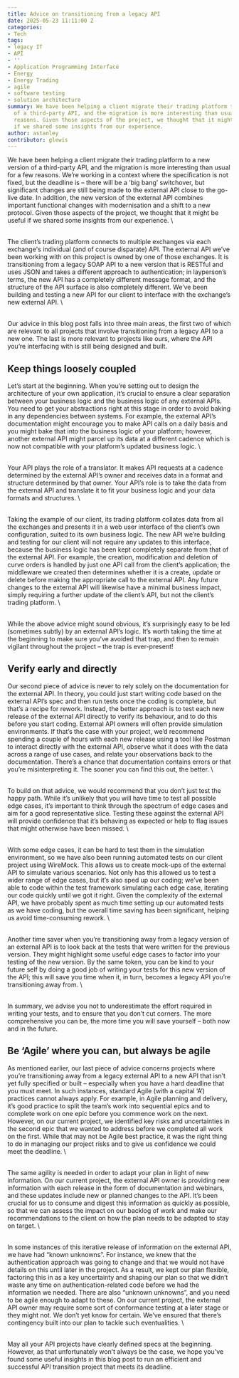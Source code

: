 ```yaml
---
title: Advice on transitioning from a legacy API
date: 2025-05-23 11:11:00 Z
categories:
- Tech
tags:
- legacy IT
- API
- ''
- Application Programming Interface
- Energy
- Energy Trading
- agile
- software testing
- solution architecture
summary: We have been helping a client migrate their trading platform to a new version
  of a third-party API, and the migration is more interesting than usual for a few
  reasons. Given those aspects of the project, we thought that it might be useful
  if we shared some insights from our experience.
author: astanley
contributor: glewis
---
```


We have been helping a client migrate their trading platform to a new version of a third-party API, and the migration is more interesting than usual for a few reasons. We’re working in a context where the specification is not fixed, but the deadline is – there will be a ‘big bang’ switchover, but significant changes are still being made to the external API close to the go-live date. In addition, the new version of the external API combines important functional changes with modernisation and a shift to a new protocol. Given those aspects of the project, we thought that it might be useful if we shared some insights from our experience.
\

\
The client’s trading platform connects to multiple exchanges via each exchange's individual (and of course disparate) API. The external API we’ve been working with on this project is owned by one of those exchanges. It is transitioning from a legacy SOAP API to a new version that is RESTful and uses JSON and takes a different approach to authentication; in layperson’s terms, the new API has a completely different message format, and the structure of the API surface is also completely different. We’ve been building and testing a new API for our client to interface with the exchange’s new external API.
\

\
Our advice in this blog post falls into three main areas, the first two of which are relevant to all projects that involve transitioning from a legacy API to a new one. The last is more relevant to projects like ours, where the API you’re interfacing with is still being designed and built.

## Keep things loosely coupled

Let’s start at the beginning. When you’re setting out to design the architecture of your own application, it’s crucial to ensure a clear separation between your business logic and the business logic of any external APIs. You need to get your abstractions right at this stage in order to avoid baking in any dependencies between systems. For example, the external API’s documentation might encourage you to make API calls on a daily basis and you might bake that into the business logic of your platform; however, another external API might parcel up its data at a different cadence which is now not compatible with your platform’s updated business logic.
\

\
Your API plays the role of a translator. It makes API requests at a cadence determined by the external API’s owner and receives data in a format and structure determined by that owner. Your API’s role is to take the data from the external API and translate it to fit your business logic and your data formats and structures. 
\

\
Taking the example of our client, its trading platform collates data from all the exchanges and presents it in a web user interface of the client’s own configuration, suited to its own business logic. The new API we’re building and testing for our client will not require any updates to this interface, because the business logic has been kept completely separate from that of the external API. For example, the creation, modification and deletion of curve orders is handled by just one API call from the client’s application; the middleware we created then determines whether it is a create, update or delete before making the appropriate call to the external API. Any future changes to the external API will likewise have a minimal business impact, simply requiring a further update of the client’s API, but not the client’s trading platform.
\

\
While the above advice might sound obvious, it’s surprisingly easy to be led (sometimes subtly) by an external API’s logic. It’s worth taking the time at the beginning to make sure you’ve avoided that trap, and then to remain vigilant throughout the project – the trap is ever-present!

## Verify early and directly

Our second piece of advice is never to rely solely on the documentation for the external API. In theory, you could just start writing code based on the external API’s spec and then run tests once the coding is complete, but that’s a recipe for rework. Instead, the better approach is to test each new release of the external API directly to verify its behaviour, and to do this before you start coding. External API owners will often provide simulation environments. If that’s the case with your project, we’d recommend spending a couple of hours with each new release using a tool like Postman to interact directly with the external API, observe what it does with the data across a range of use cases, and relate your observations back to the documentation. There’s a chance that documentation contains errors or that you’re misinterpreting it. The sooner you can find this out, the better. 
\

\
To build on that advice, we would recommend that you don’t just test the happy path. While it’s unlikely that you will have time to test all possible edge cases, it’s important to think through the spectrum of edge cases and aim for a good representative slice. Testing these against the external API will provide confidence that it’s behaving as expected or help to flag issues that might otherwise have been missed.
\

\
With some edge cases, it can be hard to test them in the simulation environment, so we have also been running automated tests on our client project using WireMock. This allows us to create mock-ups of the external API to simulate various scenarios. Not only has this allowed us to test a wider range of edge cases, but it’s also sped up our coding; we’ve been able to code within the test framework simulating each edge case, iterating our code quickly until we got it right. Given the complexity of the external API, we have probably spent as much time setting up our automated tests as we have coding, but the overall time saving has been significant, helping us avoid time-consuming rework.
\

\
Another time saver when you’re transitioning away from a legacy version of an external API is to look back at the tests that were written for the previous version. They might highlight some useful edge cases to factor into your testing of the new version. By the same token, you can be kind to your future self by doing a good job of writing your tests for this new version of the API; this will save you time when it, in turn, becomes a legacy API you’re transitioning away from.
\

\
In summary, we advise you not to underestimate the effort required in writing your tests, and to ensure that you don’t cut corners. The more comprehensive you can be, the more time you will save yourself – both now and in the future.

## Be ‘Agile’ where you can, but always be agile

As mentioned earlier, our last piece of advice concerns projects where you’re transitioning away from a legacy external API to a new API that isn’t yet fully specified or built – especially when you have a hard deadline that you must meet. In such instances, standard Agile (with a capital ‘A’) practices cannot always apply. For example, in Agile planning and delivery, it’s good practice to split the team’s work into sequential epics and to complete work on one epic before you commence work on the next. However, on our current project, we identified key risks and uncertainties in the second epic that we wanted to address before we completed all work on the first. While that may not be Agile best practice, it was the right thing to do in managing our project risks and to give us confidence we could meet the deadline.
\

\
The same agility is needed in order to adapt your plan in light of new information. On our current project, the external API owner is providing new information with each release in the form of documentation and webinars, and these updates include new or planned changes to the API. It’s been crucial for us to consume and digest this information as quickly as possible, so that we can assess the impact on our backlog of work and make our recommendations to the client on how the plan needs to be adapted to stay on target. 
\

\
In some instances of this iterative release of information on the external API, we have had “known unknowns”. For instance, we knew that the authentication approach was going to change and that we would not have details on this until later in the project. As a result, we kept our plan flexible, factoring this in as a key uncertainty and shaping our plan so that we didn’t waste any time on authentication-related code before we had the information we needed. There are also “unknown unknowns”, and you need to be agile enough to adapt to these. On our current project, the external API owner may require some sort of conformance testing at a later stage or they might not. We don’t yet know for certain. We’ve ensured that there’s contingency built into our plan to tackle such eventualities.
\

\
May all your API projects have clearly defined specs at the beginning. However, as that unfortunately won’t always be the case, we hope you’ve found some useful insights in this blog post to run an efficient and successful API transition project that meets its deadline.